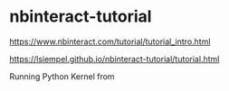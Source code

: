 # nbinteract-tutorial

https://www.nbinteract.com/tutorial/tutorial_intro.html

https://lsiempel.github.io/nbinteract-tutorial/tutorial.html

Running Python Kernel from 
